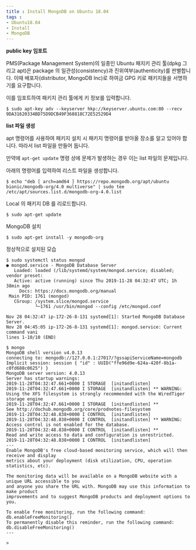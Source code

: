 ```yaml
---
title : Install MongoDB on Ubuntu 18.04
tags :
- Ubuntu18.04
- Install
- MongoDB
---
```


**public key 임포트**

PMS(Package Management System)의 일종인 Ubuntu 패지키 관리 툴(dpkg 그리고 apt)은 package 의 일관성(consistency)과 진위여부(authenticity)를 판별합니다. 이때 배포자(distributor, MongoDB Inc)로 하여금 GPG 키로 패키지들을 서명하기를 요구합니다.

이를 임포트하여 패키지 관리 툴에게 키 정보를 입력합니다.

```
$ sudo apt-key adv --keyserver hkp://keyserver.ubuntu.com:80 --recv 9DA31620334BD75D9DCB49F368818C72E52529D4
```

**list 파일 생성**

apt 명령어를 사용하여 패키지 설치 시 패키지 명령어를 받아올 장소를 알고 있어야 합니다. 따라서 list 파일을 만들어 둡니다.

만약에 `apt-get update` 명령 상에 문제가 발생하는 경우 이는 list 파일의 문제입니다.

아래의 명령어를 입력하여 리스트 파일을 생성합니다.

```
$ echo "deb [ arch=amd64 ] https://repo.mongodb.org/apt/ubuntu bionic/mongodb-org/4.0 multiverse" | sudo tee /etc/apt/sources.list.d/mongodb-org-4.0.list
```

Local 의 패키지 DB 를 리로드합니다.

```
$ sudo apt-get update
```

MongoDB 설치
  
```
$ sudo apt-get install -y mongodb-org
```

정상적으로 설치된 모습

```
$ sudo systemctl status mongod
● mongod.service - MongoDB Database Server
   Loaded: loaded (/lib/systemd/system/mongod.service; disabled; vendor preset:
   Active: active (running) since Thu 2019-11-28 04:32:47 UTC; 1h 38min ago
     Docs: https://docs.mongodb.org/manual
 Main PID: 1761 (mongod)
   CGroup: /system.slice/mongod.service
           └─1761 /usr/bin/mongod --config /etc/mongod.conf

Nov 28 04:32:47 ip-172-26-8-131 systemd[1]: Started MongoDB Database Server.
Nov 28 04:45:05 ip-172-26-8-131 systemd[1]: mongod.service: Current command vani
lines 1-10/10 (END)
```

```
$ mongo
MongoDB shell version v4.0.13
connecting to: mongodb://127.0.0.1:27017/?gssapiServiceName=mongodb
Implicit session: session { "id" : UUID("ffe96d9e-624a-420f-8b1a-c0fd688c0625") }
MongoDB server version: 4.0.13
Server has startup warnings:
2019-11-28T04:32:47.661+0000 I STORAGE  [initandlisten]
2019-11-28T04:32:47.661+0000 I STORAGE  [initandlisten] ** WARNING: Using the XFS filesystem is strongly recommended with the WiredTiger storage engine
2019-11-28T04:32:47.661+0000 I STORAGE  [initandlisten] **          See http://dochub.mongodb.org/core/prodnotes-filesystem
2019-11-28T04:32:48.838+0000 I CONTROL  [initandlisten]
2019-11-28T04:32:48.838+0000 I CONTROL  [initandlisten] ** WARNING: Access control is not enabled for the database.
2019-11-28T04:32:48.838+0000 I CONTROL  [initandlisten] **          Read and write access to data and configuration is unrestricted.
2019-11-28T04:32:48.838+0000 I CONTROL  [initandlisten]
---
Enable MongoDB's free cloud-based monitoring service, which will then receive and display
metrics about your deployment (disk utilization, CPU, operation statistics, etc).

The monitoring data will be available on a MongoDB website with a unique URL accessible to you
and anyone you share the URL with. MongoDB may use this information to make product
improvements and to suggest MongoDB products and deployment options to you.

To enable free monitoring, run the following command: db.enableFreeMonitoring()
To permanently disable this reminder, run the following command: db.disableFreeMonitoring()
---

>
```